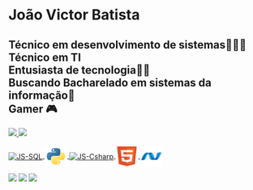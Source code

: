  # João Victor Batista
 
 ## Técnico em desenvolvimento de sistemas👨🏻‍💻<br/> Técnico em TI<br/> Entusiasta de tecnologia🧑‍💻<br/> Buscando Bacharelado em sistemas da informação🤵<br/> Gamer 🎮
 
<div>
  <a href="https://github.com/DEVJS2005">
  <img height="180em" src="https://github-readme-stats.vercel.app/api?username=DEVJS2005&show_icons=true&theme=buefy&include_all_commits=true&count_private=true"/>
  <img height="180em" src="https://github-readme-stats.vercel.app/api/top-langs/?username=DEVJS2005&layout=compact&langs_count=7&theme=buefy"/>
</div>
  <div style="display: inline_block" style="justify-content: space-around;"><br>
  <img align="center" alt="JS-SQL" height="50" width="50" src="https://cdn.jsdelivr.net/gh/devicons/devicon/icons/mysql/mysql-original-wordmark.svg">
  <img align="center" alt="JS-Python" height="40" width="45" src="https://raw.githubusercontent.com/devicons/devicon/master/icons/python/python-original.svg">
  <img align="center" alt="JS-Csharp" height="40" width="45" src="https://cdn.jsdelivr.net/gh/devicons/devicon/icons/csharp/csharp-original.svg">
  <img align="center" alt="JS-html" height="40" width="45" src="https://github.com/devicons/devicon/blob/v2.15.1/icons/html5/html5-original.svg">
  <img align="center" alt="JS-dotnet" height="40" width="45" src="https://github.com/devicons/devicon/blob/v2.15.1/icons/dot-net/dot-net-original.svg">
 

  <a href="https://www.instagram.com/jsbatis/?hl=pt-br" target="_blank"><img src="https://img.shields.io/badge/-Instagram-%23E4405F?style=for-the-badge&logo=instagram&logoColor=white" target="_blank"></a>
  <a href = "jvl14533@outlook.com"><img src="https://img.shields.io/badge/-Gmail-%23333?style=for-the-badge&logo=gmail&logoColor=white" target="_blank"></a>
  <a href="https://www.linkedin.com/in/joão-victor-903445209/" target="_blank"><img src="https://img.shields.io/badge/-LinkedIn-%230077B5?style=for-the-badge&logo=linkedin&logoColor=white" target="_blank"></a> 
</div>
